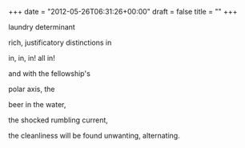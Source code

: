 +++
date = "2012-05-26T06:31:26+00:00"
draft = false
title = ""
+++
<p>laundry determinant</p>&#13;
<p>rich, justificatory distinctions in</p>&#13;
<p>in, in, in! all in!</p>&#13;
<p>and with the fellowship's</p>&#13;
<p>polar axis, the</p>&#13;
<p>beer in the water,</p>&#13;
<p>the shocked rumbling current,</p>&#13;
<p>the cleanliness will be found unwanting, alternating.</p> 
